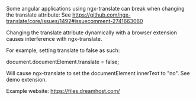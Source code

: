 Some angular applications using ngx-translate can break when changing the translate attribute:
See https://github.com/ngx-translate/core/issues/1492#issuecomment-2741663060


Changing the translate attribute dynamically with a browser extension causes interference with ngx-translate.

For example, setting translate to false as such:

document.documentElement.translate = false;

Will cause ngx-translate to set the documentElement innerText to "no". See demo extension.

Example website:
https://files.dreamhost.com/
